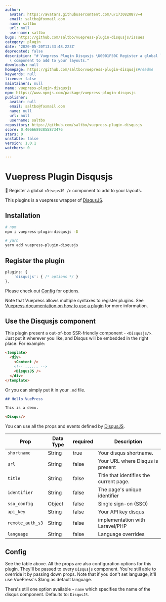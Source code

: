 ```yaml
---
author:
  avatar: https://avatars.githubusercontent.com/u/17308208?v=4
  email: saltbo@foxmail.com
  name: saltbo
  url: null
  username: saltbo
bugs: https://github.com/saltbo/vuepress-plugin-disqusjs/issues
category: plugin
date: '2020-05-20T13:33:48.223Z'
deprecated: false
description: "# Vuepress Plugin Disqusjs \U0001F50C Register a global `<Disqusjs />`\
  \ component to add to your layouts."
downloads: null
homepage: https://github.com/saltbo/vuepress-plugin-disqusjs#readme
keywords: null
license: false
maintainers: null
name: vuepress-plugin-disqusjs
npm: https://www.npmjs.com/package/vuepress-plugin-disqusjs
publisher:
  avatar: null
  email: saltbo@foxmail.com
  name: null
  url: null
  username: saltbo
repository: https://github.com/saltbo/vuepress-plugin-disqusjs
score: 0.40666893855873476
stars: 0
unstable: false
version: 1.0.1
watchers: 0

---
```


# Vuepress Plugin Disqusjs
🔌 Register a global `<DisqusJS />` component to add to your layouts.

This plugins is a vuepress wrapper of [DisqusJS](https://github.com/SukkaW/DisqusJS).

## Installation

```bash
# npm
npm i vuepress-plugin-disqusjs -D

# yarn
yarn add vuepress-plugin-disqusjs
```

## Register the plugin

```js
plugins: {
    'disqusjs': { /* options */ }
},

```

Please check out [Config](#config) for options.

Note that Vuepress allows multiple syntaxes to register plugins. See [Vuepress documentation on how to use a plugin](https://vuepress.vuejs.org/plugin/using-a-plugin.html) for more information.

## Use the Disqusjs component

This plugin present a out-of-box SSR-friendly component  - `<Disqusjs/>`. Just put it wherever you like, and Disqus will be embedded in the right place. For example:

```html
<template>
  <div>
    <Content />
    <!-- ...... -->
    <DisqusJS />
  </div>
</template>
```
Or you can simply put it in your `.md` file.
```markdown
## Hello VuePress

This is a demo.

<Disqus/>
```

You can use all the props and events defined by [DisqusJS](https://github.com/SukkaW/DisqusJS).

Prop            | Data Type  | required  | Description
--------------- | ---------- | --------- | -----------
`shortname`     | String     | true      | Your disqus shortname.
`url`           | String     | false     | Your URL where Disqus is present
`title`         | String     | false     | Title that identifies the current page.
`identifier`    | String     | false     | The page's unique identifier
`sso_config`    | Object     | false     | Single sign-on (SSO)
`api_key`       | String     | false     | Your API key disqus
`remote_auth_s3`| String     | false     | implementation with Laravel/PHP
`language`      | String     | false     | Language overrides

## Config 

See the table above. All the props are also configuration options for this plugin. They'll be passed to every `Disqusjs` component. You're still able to override it by passing down props. Note that if you don't set language, it'll use VuePress's $lang as default language.

There's still one option available - `name` which specifies the name of the disqus component. Defaults to: `DisqusJS`.
